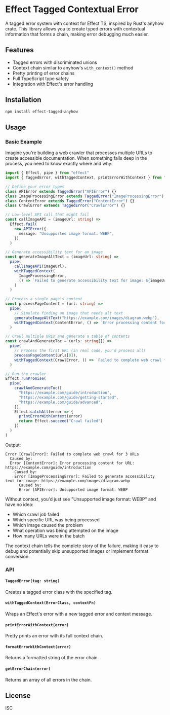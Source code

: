 # Effect Tagged Contextual Error

A tagged error system with context for Effect TS, inspired by Rust's anyhow crate. This library allows you to create typed errors with contextual information that forms a chain, making error debugging much easier.

## Features

- Tagged errors with discriminated unions
- Context chain similar to anyhow's `with_context()` method
- Pretty printing of error chains
- Full TypeScript type safety
- Integration with Effect's error handling

## Installation

```bash
npm install effect-tagged-anyhow
```

## Usage

### Basic Example

Imagine you're building a web crawler that processes multiple URLs to create accessible documentation. When something fails deep in the process, you need to know exactly where and why:

```typescript
import { Effect, pipe } from "effect"
import { TaggedError, withTaggedContext, printErrorWithContext } from "effect-tagged-anyhow"

// Define your error types
class APIError extends TaggedError("APIError") {}
class ImageProcessingError extends TaggedError("ImageProcessingError") {}
class ContentError extends TaggedError("ContentError") {}
class CrawlError extends TaggedError("CrawlError") {}

// Low-level API call that might fail
const callImageAPI = (imageUrl: string) =>
  Effect.fail(
    new APIError({
      message: "Unsupported image format: WEBP",
    })
  )

// Generate accessibility text for an image
const generateImageAltText = (imageUrl: string) =>
  pipe(
    callImageAPI(imageUrl),
    withTaggedContext(
      ImageProcessingError,
      () => `Failed to generate accessibility text for image: ${imageUrl}`
    )
  )

// Process a single page's content
const processPageContent = (url: string) =>
  pipe(
    // Simulate finding an image that needs alt text
    generateImageAltText("https://example.com/images/diagram.webp"),
    withTaggedContext(ContentError, () => `Error processing content for URL: ${url}`)
  )

// Crawl multiple URLs and generate a table of contents
const crawlAndGenerateToc = (urls: string[]) =>
  pipe(
    // Process the first URL (in real code, you'd process all)
    processPageContent(urls[0]),
    withTaggedContext(CrawlError, () => `Failed to complete web crawl for ${urls.length} URLs`)
  )

// Run the crawler
Effect.runPromise(
  pipe(
    crawlAndGenerateToc([
      "https://example.com/guide/introduction",
      "https://example.com/guide/getting-started",
      "https://example.com/guide/advanced",
    ]),
    Effect.catchAll(error => {
      printErrorWithContext(error)
      return Effect.succeed("Crawl failed")
    })
  )
)
```

Output:

```
Error [CrawlError]: Failed to complete web crawl for 3 URLs
  Caused by:
  Error [ContentError]: Error processing content for URL: https://example.com/guide/introduction
    Caused by:
    Error [ImageProcessingError]: Failed to generate accessibility text for image: https://example.com/images/diagram.webp
      Caused by:
      Error [APIError]: Unsupported image format: WEBP
```

Without context, you'd just see "Unsupported image format: WEBP" and have no idea:

- Which crawl job failed
- Which specific URL was being processed
- Which image caused the problem
- What operation was being attempted on the image
- How many URLs were in the batch

The context chain tells the complete story of the failure, making it easy to debug and potentially skip unsupported images or implement format conversion.

### API

#### `TaggedError(tag: string)`

Creates a tagged error class with the specified tag.

#### `withTaggedContext(ErrorClass, contextFn)`

Wraps an Effect's error with a new tagged error and context message.

#### `printErrorWithContext(error)`

Pretty prints an error with its full context chain.

#### `formatErrorWithContext(error)`

Returns a formatted string of the error chain.

#### `getErrorChain(error)`

Returns an array of all errors in the chain.

## License

ISC
